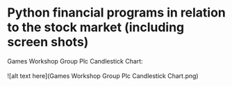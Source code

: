 # Python financial programs in relation to the stock market (including screen shots)

Games Workshop Group Plc Candlestick Chart:
<br><br>
![alt text here](Games Workshop Group Plc Candlestick Chart.png)

